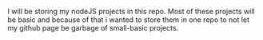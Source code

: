 I will be storing my nodeJS projects in this repo. Most of these projects will be basic and because of that i wanted to store them in one repo to not let my github page be garbage of small-basic projects.
